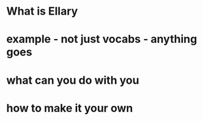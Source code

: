 # What is Ellary
# example - not just vocabs - anything goes
# what can you do with you
# how to make it your own
